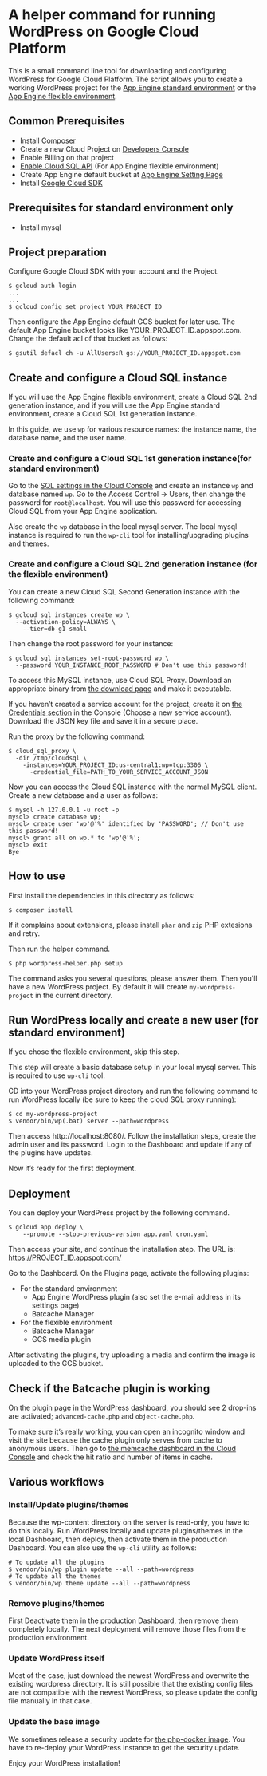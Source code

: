 # A helper command for running WordPress on Google Cloud Platform

This is a small command line tool for downloading and configuring
WordPress for Google Cloud Platform. The script allows you to create a
working WordPress project for the
[App Engine standard environment][appengine-standard] or the
[App Engine flexible environment][appengine-flexible].

## Common Prerequisites

* Install [Composer][composer]
* Create a new Cloud Project on [Developers Console][dev-console]
* Enable Billing on that project
* [Enable Cloud SQL API][cloud-sql-api-enable] (For App Engine flexible environment)
* Create App Engine default bucket at [App Engine Setting Page][app-engine-setting]
* Install [Google Cloud SDK][gcloud-sdk]

## Prerequisites for standard environment only
* Install mysql

## Project preparation

Configure Google Cloud SDK with your account and the Project.

```
$ gcloud auth login
...
...
$ gcloud config set project YOUR_PROJECT_ID
```

Then configure the App Engine default GCS bucket for later use. The
default App Engine bucket looks like
YOUR_PROJECT_ID.appspot.com. Change the default acl of that bucket as
follows:

```
$ gsutil defacl ch -u AllUsers:R gs://YOUR_PROJECT_ID.appspot.com
```

## Create and configure a Cloud SQL instance

If you will use the App Engine flexible environment, create a Cloud SQL
2nd generation instance, and if you will use the App Engine standard
environment, create a Cloud SQL 1st generation instance.

In this guide, we use `wp` for various resource names: the instance
name, the database name, and the user name.

### Create and configure a Cloud SQL 1st generation instance(for standard environment)

Go to the [SQL settings in the Cloud Console][sql-settings] and create
an instance `wp` and database named `wp`. Go to the Access Control ->
Users, then change the password for `root@localhost`. You will use
this password for accessing Cloud SQL from your App Engine application.

Also create the `wp` database in the local mysql server. The local
mysql instance is required to run the `wp-cli` tool for
installing/upgrading plugins and themes.

### Create and configure a Cloud SQL 2nd generation instance (for the flexible environment)

You can create a new Cloud SQL Second Generation instance with the
following command:

```
$ gcloud sql instances create wp \
  --activation-policy=ALWAYS \
    --tier=db-g1-small
```

Then change the root password for your instance:

```
$ gcloud sql instances set-root-password wp \
  --password YOUR_INSTANCE_ROOT_PASSWORD # Don't use this password!
```

To access this MySQL instance, use Cloud SQL Proxy. 
Download an appropriate binary from
[the download page][cloud-sql-proxy-download] and make it executable.

If you haven’t created a service account for the project, 
create it on [the Credentials section][credentials-section] in the
Console (Choose a new service account). Download the JSON key file and
save it in a secure place.

Run the proxy by the following command:

```
$ cloud_sql_proxy \
  -dir /tmp/cloudsql \
    -instances=YOUR_PROJECT_ID:us-central1:wp=tcp:3306 \
      -credential_file=PATH_TO_YOUR_SERVICE_ACCOUNT_JSON
```

Now you can access the Cloud SQL instance with the normal MySQL
client. Create a new database and a user as follows:

```
$ mysql -h 127.0.0.1 -u root -p
mysql> create database wp;
mysql> create user 'wp'@'%' identified by 'PASSWORD'; // Don't use this password!
mysql> grant all on wp.* to 'wp'@'%';
mysql> exit
Bye
```

## How to use

First install the dependencies in this directory as follows:

```
$ composer install
```

If it complains about extensions, please install `phar` and `zip` PHP
extesions and retry.

Then run the helper command.

```
$ php wordpress-helper.php setup
```

The command asks you several questions, please answer them. Then
you'll have a new WordPress project. By default it will create
`my-wordpress-project` in the current directory.

## Run WordPress locally and create a new user (for standard environment)

If you chose the flexible environment, skip this step.

This step will create a basic database setup in your local mysql
server. This is required to use `wp-cli` tool.

CD into your WordPress project directory and run the following command
to run WordPress locally (be sure to keep the cloud SQL proxy
running):

```
$ cd my-wordpress-project
$ vendor/bin/wp(.bat) server --path=wordpress
```

Then access http://localhost:8080/. Follow the installation steps,
create the admin user and its password. Login to the Dashboard and
update if any of the plugins have updates.

Now it’s ready for the first deployment.

## Deployment

You can deploy your WordPress project by the following command.

```
$ gcloud app deploy \
    --promote --stop-previous-version app.yaml cron.yaml
```

Then access your site, and continue the installation step. The URL is:
https://PROJECT_ID.appspot.com/

Go to the Dashboard. On the Plugins page, activate the following
plugins:


- For the standard environment
  - App Engine WordPress plugin (also set the e-mail address in its
    settings page)
  - Batcache Manager
- For the flexible environment
  - Batcache Manager
  - GCS media plugin

After activating the plugins, try uploading a media and confirm the
image is uploaded to the GCS bucket.

## Check if the Batcache plugin is working

On the plugin page in the WordPress dashboard, you should see 2
drop-ins are activated; `advanced-cache.php` and `object-cache.php`.

To make sure it’s really working, you can open an incognito window and
visit the site because the cache plugin only serves from cache to
anonymous users. Then go to
[the memcache dashboard in the Cloud Console][memcache-dashboard] and
check the hit ratio and number of items in cache.

## Various workflows

### Install/Update plugins/themes

Because the wp-content directory on the server is read-only, you have
to do this locally. Run WordPress locally and update plugins/themes in
the local Dashboard, then deploy, then activate them in the production
Dashboard. You can also use the `wp-cli` utility as follows:

```
# To update all the plugins
$ vendor/bin/wp plugin update --all --path=wordpress
# To update all the themes
$ vendor/bin/wp theme update --all --path=wordpress
```

### Remove plugins/themes

First Deactivate them in the production Dashboard, then remove them
completely locally. The next deployment will remove those files from
the production environment.

### Update WordPress itself

Most of the case, just download the newest WordPress and overwrite the
existing wordpress directory. It is still possible that the existing
config files are not compatible with the newest WordPress, so please
update the config file manually in that case.

### Update the base image

We sometimes release a security update for
[the php-docker image][php-docker]. You have to re-deploy your
WordPress instance to get the security update.

Enjoy your WordPress installation!

[appengine-standard]: https://cloud.google.com/appengine/docs/about-the-standard-environment
[appengine-flexible]: https://cloud.google.com/appengine/docs/flexible/
[sql-settings]: https://console.cloud.google.com/sql/instances
[memcache-dashboard]: https://console.cloud.google.com/appengine/memcache
[composer]: https://getcomposer.org/
[dev-console]: https://console.cloud.google.com/
[cloud-sql-api-enable]: https://console.cloud.google.com/flows/enableapi?apiid=sqladmin
[app-engine-setting]: https://console.cloud.google.com/appengine/settings
[gcloud-sdk]: https://cloud.google.com/sdk/
[cloud-sql-proxy-download]: https://cloud.google.com/sql/docs/external#appaccess
[credentials-section]: https://console.cloud.google.com/apis/credentials/
[php-docker]: https://github.com/googlecloudplatform/php-docker
